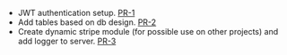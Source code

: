 - JWT authentication setup. [PR-1](https://github.com/SERGIOALGO/bit4care-api/pull/1)
- Add tables based on db design. [PR-2](https://github.com/SERGIOALGO/bit4care-api/pull/2)
- Create dynamic stripe module (for possible use on other projects) and add logger to server. [PR-3](https://github.com/SERGIOALGO/bit4care-api/pull/3)
